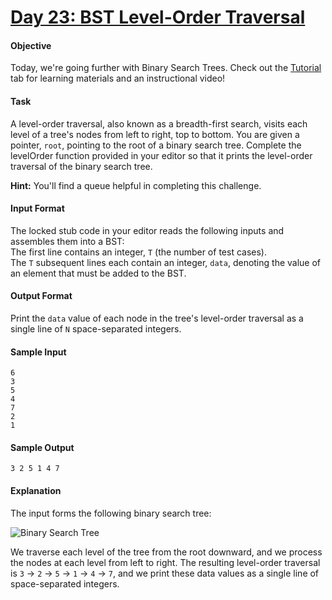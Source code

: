 # [Day 23: BST Level-Order Traversal](https://www.hackerrank.com/challenges/30-binary-trees)

#### Objective 
Today, we're going further with Binary Search Trees. Check out the [Tutorial](https://www.hackerrank.com/challenges/30-binary-trees/tutorial) tab for learning materials and an instructional video!

#### Task 
A level-order traversal, also known as a breadth-first search, visits each level of a tree's nodes from left to right, top to bottom. You are given a pointer, `root`, pointing to the root of a binary search tree. Complete the levelOrder function provided in your editor so that it prints the level-order traversal of the binary search tree.

**Hint:** You'll find a queue helpful in completing this challenge.

#### Input Format
The locked stub code in your editor reads the following inputs and assembles them into a BST:  
The first line contains an integer, `T` (the number of test cases).  
The `T` subsequent lines each contain an integer, `data`, denoting the value of an element that must be added to the BST.

#### Output Format
Print the `data` value of each node in the tree's level-order traversal as a single line of `N` space-separated integers.

#### Sample Input
```
6
3
5
4
7
2
1
```

#### Sample Output
```
3 2 5 1 4 7
```

#### Explanation
The input forms the following binary search tree:

![Binary Search Tree](https://s3.amazonaws.com/hr-challenge-images/17176/1461696188-8eddd12300-BST.png)

We traverse each level of the tree from the root downward, and we process the nodes at each level from left to right. The resulting level-order traversal is `3` &rarr; `2` &rarr; `5` &rarr; `1` &rarr; `4` &rarr; `7`, and we print these data values as a single line of space-separated integers.